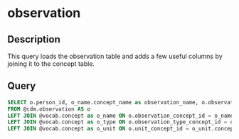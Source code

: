 # observation

## Description
This query loads the observation table and adds a few useful columns  by joining it to the concept table.

## Query

```sql
SELECT o.person_id, o_name.concept_name as observation_name, o.observation_date, o_type.concept_name as observation_type,o.value_as_number,o.value_as_string, o.value_as_concept_id, o.qualifier_concept_id, o_unit.concept_name as unit, o.provider_id, o.visit_occurrence_id, o.visit_detail_id 
FROM @cdm.observation AS o 
LEFT JOIN @vocab.concept as o_name ON o.observation_concept_id = o_name.concept_id
LEFT JOIN @vocab.concept as o_type ON o.observation_type_concept_id = o_type.concept_id
LEFT JOIN @vocab.concept as o_unit ON o.unit_concept_id = o_unit.concept_id

	
```
